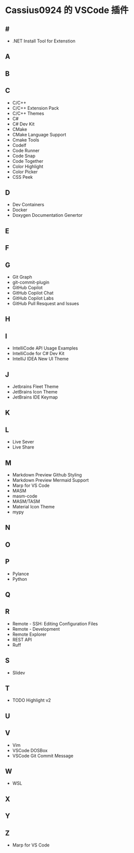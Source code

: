 # Cassius0924 的 VSCode 插件

## \#
- .NET Install Tool for Extenstion
## A
## B
## C
- C/C++
- C/C++ Extension Pack
- C/C++ Themes
- C#
- C# Dev Kit
- CMake
- CMake Language Support
- Cmake Tools
- Codelf
- Code Runner
- Code Snap
- Code Together
- Color Highlight
- Color Picker
- CSS Peek
## D
- Dev Containers
- Docker
- Doxygen Documentation Genertor
## E
## F
## G
- Git Graph
- git-commit-plugin
- GitHub Copilot
- GitHub Copilot Chat
- GitHub Copilot Labs
- GitHub Pull Resquest and Issues
## H
## I
- IntelliCode API Usage Examples
- IntelliCode for C# Dev Kit
- IntelliJ IDEA New UI Theme
## J
- Jetbrains Fleet Theme
- JetBrains Icon Theme
- JetBrains IDE Keymap
## K
## L
- Live Sever
- Live Share
## M
- Markdown Preview Github Styling
- Markdown Preview Mermaid Support
- Marp for VS Code
- MASM
- masm-code
- MASM/TASM
- Material Icon Theme
- mypy
## N
## O
## P
- Pylance
- Python
## Q
## R
- Remote - SSH: Editing Configuration Files
- Remote - Development
- Remote Explorer
- REST API
- Ruff
## S
- Slidev
## T
- TODO Highlight v2
## U
## V
- Vim
- VSCode DOSBox
- VSCode Git Commit Message
## W
- WSL
## X
## Y
## Z

- Marp for VS Code

